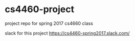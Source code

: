 # cs4460-project
project repo for spring 2017 cs4660 class

slack for this project
https://cs4460-spring2017.slack.com/

